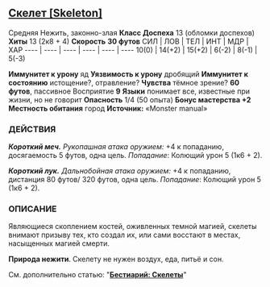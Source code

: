 ## [Скелет [Skeleton]](https://dnd.su/bestiary/24-skeleton/)

Средняя Нежить, законно-злая
**Класс Доспеха** 13 (обломки доспехов)
**Хиты** 13 (2к8 + 4)
**Скорость** **30 футов**
СИЛ | ЛОВ | ТЕЛ | ИНТ | МДР | ХАР
---- | ---- | ---- | ---- | ---- | ----
10(0) | 14(+2) | 15(+2) | 6(-2) | 8(-1) | 5(-3)

**Иммунитет к урону** яд
**Уязвимость к урону** дробящий
**Иммунитет к состоянию** истощение?, отравление?
**Чувства** тёмное зрение? **60 футов**, пассивное Восприятие **9**
**Языки** понимает все, известные при жизни, но не говорит
**Опасность** 1/4 (50 опыта)
**Бонус мастерства +2**
**Местность обитания** город
**Источник:** «Monster manual»

### ДЕЙСТВИЯ

_**Короткий меч.** Рукопашная атака оружием:_ +4 к попаданию, досягаемость 5 футов, одна цель. _Попадание_: Колющий урон 5 (1к6 + 2).

_**Короткий лук.** Дальнобойная атака оружием:_ +4 к попаданию, дистанция 80 футов/ 320 футов, одна цель. _Попадание_: Колющий урон 5 (1к6 + 2).

### ОПИСАНИЕ

Являющиеся скоплением костей, оживленных темной магией, скелеты внимают призыву тех, кто создал их, или сами восстают в местах, насыщенных магией смерти.

**Природа нежити**. Скелету не нужен воздух, еда, питьё и сон.

См. дополнительно статью: "**[Бестиарий: Скелеты](https://dnd.su/articles/?id=58)**"